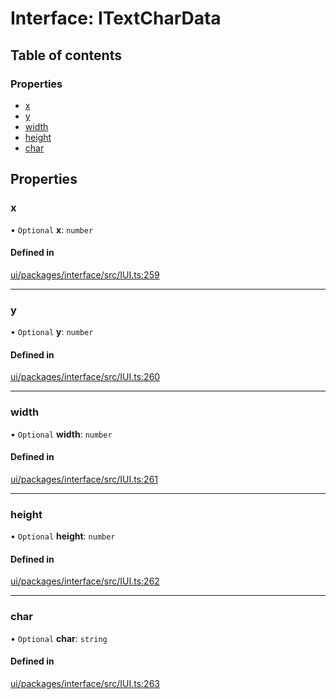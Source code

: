 # Interface: ITextCharData

## Table of contents

### Properties

- [x](ITextCharData.md#x)
- [y](ITextCharData.md#y)
- [width](ITextCharData.md#width)
- [height](ITextCharData.md#height)
- [char](ITextCharData.md#char)

## Properties

### x

• `Optional` **x**: `number`

#### Defined in

[ui/packages/interface/src/IUI.ts:259](https://github.com/leaferjs/leafer-ui/blob/4b7f368/packages/interface/src/IUI.ts#L259)

___

### y

• `Optional` **y**: `number`

#### Defined in

[ui/packages/interface/src/IUI.ts:260](https://github.com/leaferjs/leafer-ui/blob/4b7f368/packages/interface/src/IUI.ts#L260)

___

### width

• `Optional` **width**: `number`

#### Defined in

[ui/packages/interface/src/IUI.ts:261](https://github.com/leaferjs/leafer-ui/blob/4b7f368/packages/interface/src/IUI.ts#L261)

___

### height

• `Optional` **height**: `number`

#### Defined in

[ui/packages/interface/src/IUI.ts:262](https://github.com/leaferjs/leafer-ui/blob/4b7f368/packages/interface/src/IUI.ts#L262)

___

### char

• `Optional` **char**: `string`

#### Defined in

[ui/packages/interface/src/IUI.ts:263](https://github.com/leaferjs/leafer-ui/blob/4b7f368/packages/interface/src/IUI.ts#L263)
